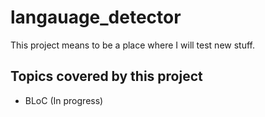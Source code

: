 # langauage_detector

This project means to be a place where I will test new stuff.

## Topics covered by this project
 - BLoC (In progress)

